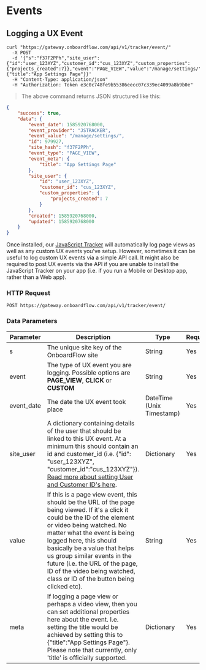 # Events

## Logging a UX Event

```shell
curl "https://gateway.onboardflow.com/api/v1/tracker/event/"
  -X POST
  -d '{"s":"f37F2PPh","site_user":{"id":"user_123XYZ","customer_id":"cus_123XYZ","custom_properties":{"projects_created":7}},"event":"PAGE_VIEW","value":"/manage/settings/","meta":{"title":"App Settings Page"}}'
  -H "Content-Type: application/json"
  -H "Authorization: Token e3c0c748fe9b55386eecc07c339ec4099a8b9b0e"
```

> The above command returns JSON structured like this:

```json
{
    "success": true,
    "data": {
        "event_date": 1585920768000,
        "event_provider": "JSTRACKER",
        "event_value": "/manage/settings/",
        "id": 979927,
        "site_hash": "f37F2PPh",
        "event_type": "PAGE_VIEW",
        "event_meta": {
            "title": "App Settings Page"
        },
        "site_user": {
            "id": "user_123XYZ",
            "customer_id": "cus_123XYZ",
            "custom_properties": {
                "projects_created": 7
            }
        },
        "created": 1585920768000,
        "updated": 1585920768000
    }
}
```

Once installed, our [JavaScript Tracker](https://onboardflow.com/quick-launch/?path=/settings/tracker/install/) will automatically log page views as well as any custom UX events you've setup. However, sometimes it can be useful to log custom UX events via a simple API call. It might also be required to post UX events via the API if you are unable to install the JavaScript Tracker on your app (i.e. if you run a Mobile or Desktop app, rather than a Web app).


### HTTP Request

`POST https://gateway.onboardflow.com/api/v1/tracker/event/`

### Data Parameters

Parameter | Description | Type | Required
--------- | ----------- | ---- | --------
s | The unique site key of the OnboardFlow site | String | Yes
event | The type of UX event you are logging. Possible options are **PAGE_VIEW**, **CLICK** or **CUSTOM** | String | Yes
event_date | The date the UX event took place | DateTime (Unix Timestamp) | Yes
site_user | A dictionary containing details of the user that should be linked to this UX event. At a minimum this should contain an id and customer_id (i.e. {"id": "user_123XYZ", "customer_id":"cus_123XYZ"}). [Read more about setting User and Customer ID's here](https://help.onboardflow.com/article/10-identify-your-user). | Dictionary | Yes
value | If this is a page view event, this should be the URL of the page being viewed. If it's a click it could be the ID of the element or video being watched. No matter what the event is being logged here, this should basically be a value that helps us group similar events in the future (i.e. the URL of the page, ID of the video being watched, class or ID of the button being clicked etc).  | String | Yes
meta | If logging a page view or perhaps a video view, then you can set additional properties here about the event. I.e. setting the title would be achieved by setting this to {"title":"App Settings Page"}. Please note that currently, only 'title' is officially supported. | Dictionary | Yes
